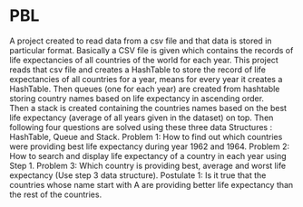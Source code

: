 # PBL
A project created to read data from a csv file and that data is stored in particular format.
Basically a CSV file is given which contains the records of life expectancies of all countries of the world for each year.
This project reads that csv file and creates a HashTable to store the record of life expectancies of all countries for a year, means for every year it creates a HashTable.
Then queues (one for each year) are created from hashtable storing country names based on life expectancy in ascending order.  
Then  a stack is created containing the countries names based on the best life expectancy (average of all years 
given in the dataset) on top.
Then following four questions are solved using these three data Structures : HashTable, Queue and Stack.
Problem 1: How to find out which countries were providing best life expectancy during year 1962 and 
1964. 
Problem 2: How to search and display life expectancy of a country in each year using Step 1. 
Problem 3: Which country is providing best, average and worst life expectancy (Use step 3 data structure). 
Postulate 1: Is it true that the countries whose name start with A are providing better life expectancy than 
the rest of the countries. 
